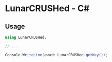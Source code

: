 # LunarCRUSHed - C#

## Usage

```csharp
using LunarCRUSHed;

// ...

Console.WriteLine(await LunarCRUSHed.getKey());
```

